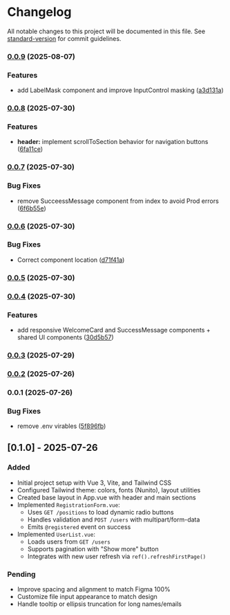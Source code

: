 # Changelog

All notable changes to this project will be documented in this file. See [standard-version](https://github.com/conventional-changelog/standard-version) for commit guidelines.

### [0.0.9](https://github.com/FranMM7/vue-userboard/compare/v0.0.8...v0.0.9) (2025-08-07)


### Features

* add LabelMask component and improve InputControl masking ([a3d131a](https://github.com/FranMM7/vue-userboard/commit/a3d131ae4b9d1ff91b98d358f1d30d8ed0c38262))

### [0.0.8](https://github.com/FranMM7/vue-userboard/compare/v0.0.7...v0.0.8) (2025-07-30)


### Features

* **header:** implement scrollToSection behavior for navigation buttons ([6fa11ce](https://github.com/FranMM7/vue-userboard/commit/6fa11ce1ca87c7c4a9025b5759ec448c7f9f3c8f))

### [0.0.7](https://github.com/FranMM7/vue-userboard/compare/v0.0.6...v0.0.7) (2025-07-30)


### Bug Fixes

* remove SucceessMessage component from index to avoid Prod errors ([6f6b55e](https://github.com/FranMM7/vue-userboard/commit/6f6b55e369434f49c091950eecde766d665000dc))

### [0.0.6](https://github.com/FranMM7/vue-userboard/compare/v0.0.5...v0.0.6) (2025-07-30)


### Bug Fixes

* Correct component location ([d71f41a](https://github.com/FranMM7/vue-userboard/commit/d71f41ac8d4bf57008b5f1b4512b36724c0441ef))

### [0.0.5](https://github.com/FranMM7/vue-userboard/compare/v0.0.4...v0.0.5) (2025-07-30)

### [0.0.4](https://github.com/FranMM7/vue-userboard/compare/v0.0.3...v0.0.4) (2025-07-30)


### Features

* add responsive WelcomeCard and SuccessMessage components + shared UI components ([30d5b57](https://github.com/FranMM7/vue-userboard/commit/30d5b57df0eda3221f02aeb8b91eb3f6d805701a))

### [0.0.3](https://github.com/FranMM7/vue-userboard/compare/v0.0.2...v0.0.3) (2025-07-29)

### [0.0.2](https://github.com/FranMM7/vue-userboard/compare/v0.0.1...v0.0.2) (2025-07-26)

### 0.0.1 (2025-07-26)


### Bug Fixes

* remove .env virables ([5f896fb](https://github.com/FranMM7/vue-userboard/commit/5f896fbfc63201a0e037b344f9fec29997bfa14f))

## [0.1.0] - 2025-07-26
### Added
- Initial project setup with Vue 3, Vite, and Tailwind CSS
- Configured Tailwind theme: colors, fonts (Nunito), layout utilities
- Created base layout in App.vue with header and main sections
- Implemented `RegistrationForm.vue`:
  - Uses `GET /positions` to load dynamic radio buttons
  - Handles validation and `POST /users` with multipart/form-data
  - Emits `@registered` event on success
- Implemented `UserList.vue`:
  - Loads users from `GET /users`
  - Supports pagination with "Show more" button
  - Integrates with new user refresh via `ref().refreshFirstPage()`

### Pending
- Improve spacing and alignment to match Figma 100%
- Customize file input appearance to match design
- Handle tooltip or ellipsis truncation for long names/emails
